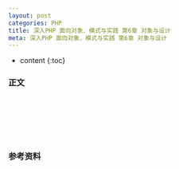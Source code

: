 ```yaml
---
layout: post
categories: PHP
title: 深入PHP 面向对象、模式与实践 第6章 对象与设计
meta: 深入PHP 面向对象、模式与实践 第6章 对象与设计
---
```

* content
{:toc}

### 正文


<br/><br/><br/><br/><br/>
### 参考资料



